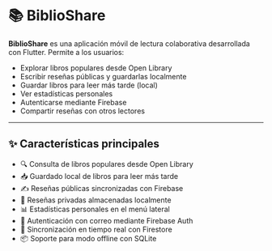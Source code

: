 # 📚 BiblioShare

**BiblioShare** es una aplicación móvil de lectura colaborativa desarrollada con Flutter. Permite a los usuarios:

- Explorar libros populares desde Open Library
- Escribir reseñas públicas y guardarlas localmente
- Guardar libros para leer más tarde (local)
- Ver estadísticas personales
- Autenticarse mediante Firebase
- Compartir reseñas con otros lectores

---

## ✨ Características principales

- 🔍 Consulta de libros populares desde Open Library
- 📥 Guardado local de libros para leer más tarde
- ✍️ Reseñas públicas sincronizadas con Firebase
- 🧾 Reseñas privadas almacenadas localmente
- 📊 Estadísticas personales en el menú lateral
- 🔐 Autenticación con correo mediante Firebase Auth
- 🛜 Sincronización en tiempo real con Firestore
- 📦 Soporte para modo offline con SQLite
